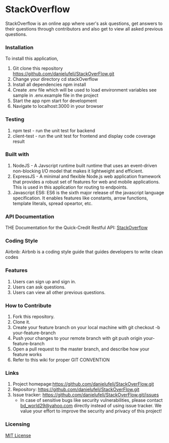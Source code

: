 # StackOverflow
 StackOverflow is an online app where user's ask questions, get answers to their questions through contributors and also get to view all asked previous questions.

### Installation
To install this application,

  1. Git clone this repository https://github.com/danielufeli/StackOverFlow.git
  2. Change your directory cd stackOverflow
  3. Install all dependencies npm install
  4. Create .env file which will be used to load environment variables see sample in .env.example file in the project
  5. Start the app npm start for development
  6. Navigate to localhost:3000 in your browser

### Testing

  1. npm test - run the unit test for backend
  2. client-test - run the unit test for frontend and display code coverage result

### Built with

  1. NodeJS - A Javscript runtime built runtime that uses an event-driven non-blocking I/O model that makes it lightweight and efficient.
  2. ExpressJS - A minimal and flexible Node.js web application framework that provides a robust set of features for web and mobile applications. This is used in this application for routing to endpoints.
  3. Javascript ES6: ES6 is the sixth major release of the javascript language specification. It enables features like constants, arrow functions, template literals, spread opeartor, etc.

### API Documentation

  THE Documentation for the Quick-Credit Restful API: [StackOverflow](https://stack-o-lite.herokuapp.com/api-docs/) 

### Coding Style

  Airbnb: Airbnb is a coding style guide that guides developers to write clean codes   

### Features

   1. Users can sign up and sign in.
   2. Users can ask questions.
   3. Users can view all other previous questions. 

### How to Contribute

  1. Fork this repository.
  2. Clone it.
  3. Create your feature branch on your local machine with git checkout -b your-feature-branch
  4. Push your changes to your remote branch with git push origin your-feature-branch
  5. Open a pull request to the master branch, and describe how your feature works
  6. Refer to this wiki for proper GIT CONVENTION  

### Links

  1. Project homepage:https://github.com/danielufeli/StackOverFlow.git
  2. Repository: https://github.com/danielufeli/StackOverFlow.git
  3. Issue tracker: https://github.com/danielufeli/StackOverFlow.git/issues
        * In case of sensitive bugs like security vulnerabilities, please contact bd_world29@yahoo.com directly instead of using issue    tracker. We value your effort to improve the security and privacy of this project!  

### Licensing

  [MIT License](https://github.com/danielufeli/StackOverFlow.git/develop/LICENSE) 
                        
